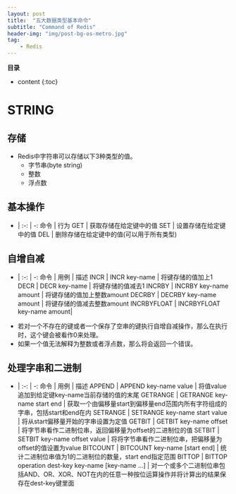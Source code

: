 ```yaml
---
layout: post
title:  "五大数据类型基本命令"
subtitle: "Command of Redis"
header-img: "img/post-bg-os-metro.jpg"
tag: 
    - Redis
---
```

**目录**
* content
{:toc}

# STRING
## 存储
* Redis中字符串可以存储以下3种类型的值。
  * 字节串(byte string)
  * 整数
  * 浮点数

## 基本操作

 - | :-: | -: 
命令 | 行为
GET | 获取存储在给定键中的值
SET | 设置存储在给定键中的值
DEL | 删除存储在给定键中的值(可以用于所有类型)

## 自增自减
- | :-: | -: 
命令 | 用例 | 描述
INCR | INCR key-name | 将键存储的值加上1
DECR | DECR key-name | 将键存储的值减去1
INCRBY | INCRBY key-name amount | 将键存储的值加上整数amount
DECRBY | DECRBY key-name amount | 将键存储的值减去整数amount
INCRBYFLOAT | INCRBYFLOAT key-name amount|

* 若对一个不存在的键或者一个保存了空串的键执行自增自减操作，那么在执行时，这个键会被看作0来处理。
* 如果一个值无法解释为整数或者浮点数，那么将会返回一个错误。

## 处理字串和二进制
- | :-: | -: 
命令 | 用例 | 描述
APPEND | APPEND key-name value | 将值value追加到给定键key-name当前存储的值的末尾
GETRANGE | GETRANGE key-name start end | 获取一个由偏移量start到偏移量end范围内所有字符组成的字串，包括start和end在内
SETRANGE | SETRANGE key-name start value | 将从start偏移量开始的字串设置为定值
GETBIT | GETBIT key-name offset | 将字节串看作二进制位串，返回偏移量为offset的二进制位的值
SETBIT | SETBIT key-name offset value | 将将字节串看作二进制位串，把偏移量为offset的值设置为value
BITCOUNT | BITCOUNT key-name [start end] | 统计二进制位串值为1的二进制位的数量，start end指定范围
BITTOP | BITTOP operation dest-key key-name [key-name ...] | 对一个或多个二进制位串包括AND、OR、XOR、NOT在内的任意一种按位运算操作并将计算出的结果保存在dest-key键里面

